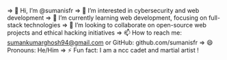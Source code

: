 => 👋 Hi, I’m @sumanisfr
=> 👀 I’m interested in cybersecurity and web development
=> 🌱 I’m currently learning web development, focusing on full-stack technologies
=> 💞️ I’m looking to collaborate on open-source web projects and ethical hacking initiatives
=> 📫 How to reach me: sumankumarghosh94@gmail.com or GitHub: github.com/sumanisfr
=> 😄 Pronouns: He/Him
=> ⚡ Fun fact: I am a ncc cadet and martial artist !





